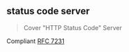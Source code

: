 ## status code server

> Cover "HTTP Status Code" Server

Compliant [RFC 7231](https://datatracker.ietf.org/doc/html/rfc7231)
